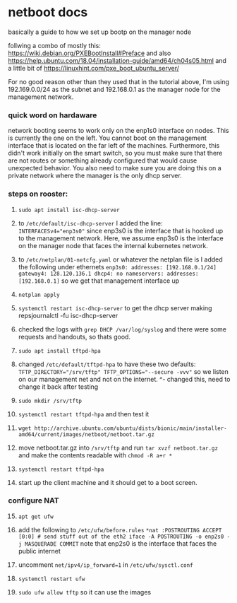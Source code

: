 # netboot docs

basically a guide to how we set up bootp on the manager node

follwing a combo of mostly this:
https://wiki.debian.org/PXEBootInstall#Preface
and also
https://help.ubuntu.com/18.04/installation-guide/amd64/ch04s05.html
and a little bit of
https://linuxhint.com/pxe_boot_ubuntu_server/


For no good reason other than they used that in the tutorial above, I'm using
192.169.0.0/24 as the subnet and 192.168.0.1 as the manager node for the
management network.

### quick word on hardaware

  network booting seems to work only on the enp1s0 interface on nodes. This is
  currently the one on the left. You cannot boot on the management interface
  that is located on the far left of the machines. Furthermore, this didn't work
  initially on the smart switch, so you must make sure that there are not routes
  or something already configured that would cause unexpected behavior. You also
  need to make sure you are doing this on a private network where the manager is
  the only dhcp server.

### steps on rooster:

  1. `sudo apt install isc-dhcp-server`

  2. to `/etc/default/isc-dhcp-server` I added the line:
    ```
    INTERFACESv4="enp3s0"
    ```
    since enp3s0 is the interface that is hooked up to the management network.
    Here, we assume enp3s0 is the interface on the manager node that faces the
    internal kubernetes network.

  3. to `/etc/netplan/01-netcfg.yaml` or whatever the netplan file is I added
    the following under ethernets
    ```
              enp3s0:
                  addresses: [192.168.0.1/24]
                  gateway4: 128.120.136.1
                  dhcp4: no
                  nameservers:
                          addresses: [192.168.0.1]
    ```
    so we get that management interface up

  4. `netplan apply`

  5. `systemctl restart isc-dhcp-server` to get the dhcp server making
    repsjournalctl -fu isc-dhcp-server

  6. checked the logs with `grep DHCP /var/log/syslog` and there were some
    requests and handouts, so thats good.

  7. `sudo apt install tftpd-hpa`

  8. changed `/etc/default/tftpd-hpa` to have these two defaults:
    ```
    TFTP_DIRECTORY="/srv/tftp"
    TFTP_OPTIONS="--secure -vvv"
    ```
    so we listen on our management net and not on the internet.
       ^- changed this, need to change it back after testing

  9. `sudo mkdir /srv/tftp`

  10. `systemctl restart tftpd-hpa` and then test it

  11. `wget http://archive.ubuntu.com/ubuntu/dists/bionic/main/installer-amd64/current/images/netboot/netboot.tar.gz`

  12. move netboot.tar.gz into `/srv/tftp` and run `tar xvzf netboot.tar.gz` and make the contents readable with `chmod -R a+r *`

  13. `systemctl restart tftpd-hpa`

  14. start up the client machine and it should get to a boot screen.

### configure NAT

  15. `apt get ufw`

  16. add the following to `/etc/ufw/before.rules`
    ```
    *nat
    :POSTROUTING ACCEPT [0:0]
    # send stuff out of the eth2 iface
    -A POSTROUTING -o enp2s0 -j MASQUERADE
    COMMIT
    ```
    note that enp2s0 is the interface that faces the public internet

  17. uncomment `net/ipv4/ip_forward=1` in `/etc/ufw/sysctl.conf`

  18. `systemctl restart ufw`

  19. `sudo ufw allow tftp` so it can use the images
